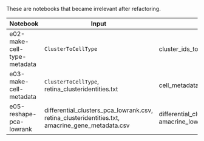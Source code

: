 These are notebooks that became irrelevant after refactoring.

| Notebook                    | Input                                                        | Output                                                       |
| --------------------------- | ------------------------------------------------------------ | ------------------------------------------------------------ |
| e02-make-cell-type-metadata | `ClusterToCellType`                                          | cluster_ids_to_celltypes.csv                                 |
| e03-make-cell-metadata      | `ClusterToCellType`,<br />retina_clusteridentities.txt       | cell_metadata.csv                                            |
| e05-reshape-pca-lowrank     | differential_clusters_pca_lowrank.csv,<br />retina_clusteridentities.txt,<br />amacrine_gene_metadata.csv | differential_clusters_lowrank_tidy.csv,<br />amacrine_lowrank_tidy.csv |